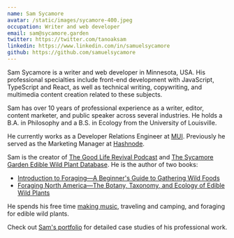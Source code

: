```yaml
---
name: Sam Sycamore
avatar: /static/images/sycamore-400.jpeg
occupation: Writer and web developer
email: sam@sycamore.garden
twitter: https://twitter.com/tanoaksam
linkedin: https://www.linkedin.com/in/samuelsycamore
github: https://github.com/samuelsycamore
---
```


Sam Sycamore is a writer and web developer in Minnesota, USA.
His professional specialties include front-end development with JavaScript, TypeScript and React, as well as technical writing, copywriting, and multimedia content creation related to these subjects.

Sam has over 10 years of professional experience as a writer, editor, content marketer, and public speaker across several industries.
He holds a B.A. in Philosophy and a B.S. in Ecology from the University of Louisville.

He currently works as a Developer Relations Engineer at [MUI](https://mui.com/).
Previously he served as the Marketing Manager at [Hashnode](https://hashnode.com/).

Sam is the creator of [The Good Life Revival Podcast](https://thegoodliferevival.com/) and [The Sycamore Garden Edible Wild Plant Database](https://foraging.sycamore.garden/).
He is the author of two books:

- [Introduction to Foraging—A Beginner's Guide to Gathering Wild Foods](https://shop.sycamore.garden/l/introduction-foraging/)
- [Foraging North America—The Botany, Taxonomy, and Ecology of Edible Wild Plants](https://thegoodliferevival.com/shop/fna/)

He spends his free time [making music](/music/), traveling and camping, and foraging for edible wild plants.

Check out [Sam's portfolio](https://work.sycamore.garden/) for detailed case studies of his professional work.

